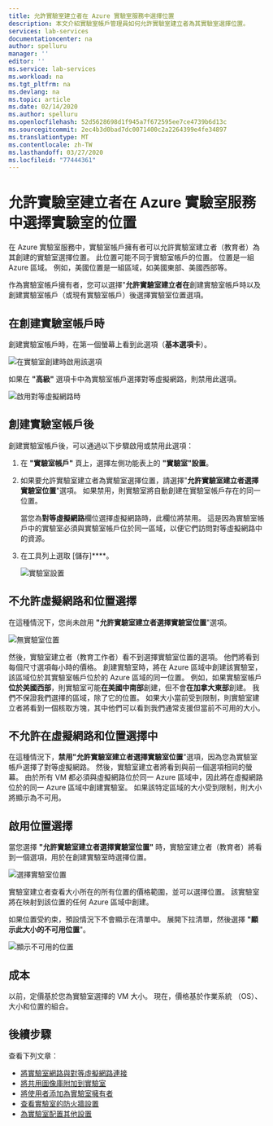 ```yaml
---
title: 允許實驗室建立者在 Azure 實驗室服務中選擇位置
description: 本文介紹實驗室帳戶管理員如何允許實驗室建立者為其實驗室選擇位置。
services: lab-services
documentationcenter: na
author: spelluru
manager: ''
editor: ''
ms.service: lab-services
ms.workload: na
ms.tgt_pltfrm: na
ms.devlang: na
ms.topic: article
ms.date: 02/14/2020
ms.author: spelluru
ms.openlocfilehash: 52d5628698d1f945a7f672595ee7ce4739b6d13c
ms.sourcegitcommit: 2ec4b3d0bad7dc0071400c2a2264399e4fe34897
ms.translationtype: MT
ms.contentlocale: zh-TW
ms.lasthandoff: 03/27/2020
ms.locfileid: "77444361"
---
```

# <a name="allow-lab-creator-to-pick-location-for-the-lab-in-azure-lab-services"></a>允許實驗室建立者在 Azure 實驗室服務中選擇實驗室的位置
在 Azure 實驗室服務中，實驗室帳戶擁有者可以允許實驗室建立者（教育者）為其創建的實驗室選擇位置。 此位置可能不同于實驗室帳戶的位置。 位置是一組 Azure 區域。 例如，美國位置是一組區域，如美國東部、美國西部等。 

作為實驗室帳戶擁有者，您可以選擇"**允許實驗室建立者在**創建實驗室帳戶時以及創建實驗室帳戶（或現有實驗室帳戶）後選擇實驗室位置選項。 

## <a name="at-the-time-of-lab-account-creation"></a>在創建實驗室帳戶時
創建實驗室帳戶時，在第一個螢幕上看到此選項（**基本選項卡**）。 

![在實驗室創建時啟用該選項](../media/allow-lab-creator-pick-lab-location/create-lab-account.png)

如果在 **"高級"** 選項卡中為實驗室帳戶選擇對等虛擬網路，則禁用此選項。  

![啟用對等虛擬網路時](../media/allow-lab-creator-pick-lab-location/peer-virtual-network.png)


## <a name="after-the-lab-account-is-created"></a>創建實驗室帳戶後
創建實驗室帳戶後，可以通過以下步驟啟用或禁用此選項： 

1. 在 **"實驗室帳戶"** 頁上，選擇左側功能表上的 **"實驗室"設置**。
2. 如果要允許實驗室建立者為實驗室選擇位置，請選擇"**允許實驗室建立者選擇實驗室位置**"選項。 如果禁用，則實驗室將自動創建在實驗室帳戶存在的同一位置。 
    
    當您為**對等虛擬網路**欄位選擇虛擬網路時，此欄位將禁用。 這是因為實驗室帳戶中的實驗室必須與實驗室帳戶位於同一區域，以便它們訪問對等虛擬網路中的資源。 
1. 在工具列上選取 [儲存]****。 

    ![實驗室設置](../media/allow-lab-creator-pick-lab-location/lab-settings.png)

## <a name="no-virtual-network-and-location-selection-isnt-allowed"></a>不允許虛擬網路和位置選擇
在這種情況下，您尚未啟用 **"允許實驗室建立者選擇實驗室位置**"選項。 

![無實驗室位置](../media/allow-lab-creator-pick-lab-location/lab-no-location.png)

然後，實驗室建立者（教育工作者）看不到選擇實驗室位置的選項。 他們將看到每個尺寸選項每小時的價格。 創建實驗室時，將在 Azure 區域中創建該實驗室，該區域位於其實驗室帳戶位於的 Azure 區域的同一位置。 例如，如果實驗室帳戶**位於美國西部**，則實驗室可能**在美國中南部**創建，但不會**在加拿大東部**創建。 我們不保證我們選擇的區域，除了它的位置。 如果大小當前受到限制，則實驗室建立者將看到一個核取方塊，其中他們可以看到我們通常支援但當前不可用的大小。 

## <a name="in-virtual-network-and-location-selection-isnt-allowed"></a>不允許在虛擬網路和位置選擇中
在這種情況下，**禁用"允許實驗室建立者選擇實驗室位置**"選項，因為您為實驗室帳戶選擇了對等虛擬網路。 然後，實驗室建立者將看到與前一個選項相同的螢幕。 由於所有 VM 都必須與虛擬網路位於同一 Azure 區域中，因此將在虛擬網路位於的同一 Azure 區域中創建實驗室。 如果該特定區域的大小受到限制，則大小將顯示為不可用。 

## <a name="location-selection-is-enabled"></a>啟用位置選擇
當您選擇 **"允許實驗室建立者選擇實驗室位置"** 時，實驗室建立者（教育者）將看到一個選項，用於在創建實驗室時選擇位置。 

![選擇實驗室位置](../media/allow-lab-creator-pick-lab-location/location-selection.png)

實驗室建立者查看大小所在的所有位置的價格範圍，並可以選擇位置。 該實驗室將在映射到該位置的任何 Azure 區域中創建。

如果位置受約束，預設情況下不會顯示在清單中。 展開下拉清單，然後選擇 **"顯示此大小的不可用位置**"。 

![顯示不可用的位置](../media/allow-lab-creator-pick-lab-location/show-unavailable-locations.png)

## <a name="cost"></a>成本
以前，定價基於您為實驗室選擇的 VM 大小。 現在，價格基於作業系統 （OS）、大小和位置的組合。 

## <a name="next-steps"></a>後續步驟
查看下列文章：

- [將實驗室網路與對等虛擬網路連接](how-to-connect-peer-virtual-network.md)
- [將共用圖像庫附加到實驗室](how-to-attach-detach-shared-image-gallery.md)
- [將使用者添加為實驗室擁有者](how-to-add-user-lab-owner.md)
- [查看實驗室的防火牆設置](how-to-configure-firewall-settings.md)
- [為實驗室配置其他設置](how-to-configure-lab-accounts.md)